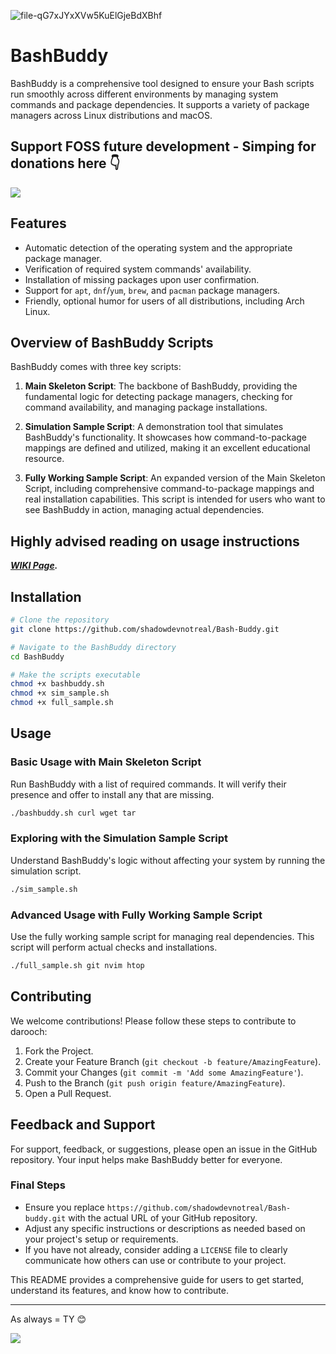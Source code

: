 ![file-qG7xJYxXVw5KuElGjeBdXBhf](https://github.com/shadowdevnotreal/Bash-buddy/assets/43219706/a2dfbc79-ceb4-498a-9d1e-703072e169d5)


# BashBuddy

BashBuddy is a comprehensive tool designed to ensure your Bash scripts run smoothly across different environments by managing system commands and package dependencies. It supports a variety of package managers across Linux distributions and macOS.

## Support FOSS future development - Simping for donations here 👇

<a href="https://www.buymeacoffee.com/notarealdev">
    <img src="https://img.buymeacoffee.com/button-api/?text=Buy me a cat&emoji=🐈&slug=notarealdev&button_colour=9123cd&font_colour=ffffff&font_family=Bree&outline_colour=ffffff&coffee_colour=FFDD00" />
</a>

## Features

- Automatic detection of the operating system and the appropriate package manager.
- Verification of required system commands' availability.
- Installation of missing packages upon user confirmation.
- Support for `apt`, `dnf`/`yum`, `brew`, and `pacman` package managers.
- Friendly, optional humor for users of all distributions, including Arch Linux.

## Overview of BashBuddy Scripts

BashBuddy comes with three key scripts:

1. **Main Skeleton Script**: The backbone of BashBuddy, providing the fundamental logic for detecting package managers, checking for command availability, and managing package installations.

2. **Simulation Sample Script**: A demonstration tool that simulates BashBuddy's functionality. It showcases how command-to-package mappings are defined and utilized, making it an excellent educational resource.

3. **Fully Working Sample Script**: An expanded version of the Main Skeleton Script, including comprehensive command-to-package mappings and real installation capabilities. This script is intended for users who want to see BashBuddy in action, managing actual dependencies.


## Highly advised reading on usage instructions
***[WIKI Page](https://github.com/shadowdevnotreal/Bash-buddy/wiki/).***

## Installation

```bash
# Clone the repository
git clone https://github.com/shadowdevnotreal/Bash-Buddy.git

# Navigate to the BashBuddy directory
cd BashBuddy

# Make the scripts executable
chmod +x bashbuddy.sh
chmod +x sim_sample.sh
chmod +x full_sample.sh
```

## Usage

### Basic Usage with Main Skeleton Script

Run BashBuddy with a list of required commands. It will verify their presence and offer to install any that are missing.

```bash
./bashbuddy.sh curl wget tar
```

### Exploring with the Simulation Sample Script

Understand BashBuddy's logic without affecting your system by running the simulation script.

```bash
./sim_sample.sh
```

### Advanced Usage with Fully Working Sample Script

Use the fully working sample script for managing real dependencies. This script will perform actual checks and installations.

```bash
./full_sample.sh git nvim htop
```

## Contributing

We welcome contributions! Please follow these steps to contribute to darooch:

1. Fork the Project.
2. Create your Feature Branch (`git checkout -b feature/AmazingFeature`).
3. Commit your Changes (`git commit -m 'Add some AmazingFeature'`).
4. Push to the Branch (`git push origin feature/AmazingFeature`).
5. Open a Pull Request.

## Feedback and Support

For support, feedback, or suggestions, please open an issue in the GitHub repository. Your input helps make BashBuddy better for everyone.

### Final Steps

- Ensure you replace `https://github.com/shadowdevnotreal/Bash-buddy.git` with the actual URL of your GitHub repository.
- Adjust any specific instructions or descriptions as needed based on your project's setup or requirements.
- If you have not already, consider adding a `LICENSE` file to clearly communicate how others can use or contribute to your project.

This README provides a comprehensive guide for users to get started, understand its features, and know how to contribute.

---

As always = TY 😊 

<a href="https://www.buymeacoffee.com/notarealdev">
    <img src="https://img.buymeacoffee.com/button-api/?text=Buy me a cat&emoji=🐈&slug=notarealdev&button_colour=9123cd&font_colour=ffffff&font_family=Bree&outline_colour=ffffff&coffee_colour=FFDD00" />
</a>
